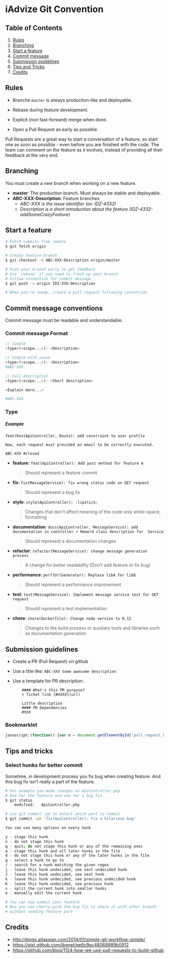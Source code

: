 # iAdvize Git Convention

## <a name='TOC'>Table of Contents</a>

  1. [Rules](#rules)
  1. [Branching](#branching)
  1. [Start a feature](#start-feature)
  1. [Commit message](#commit-message)
  1. [Submission guidelines](#submission-guidelines)
  1. [Tips and Tricks](#tips-tricks)
  1. [Credits](#credits)

## <a name='rules'>Rules</a>

  - Branche `master` is always production-like and deployable.

  - Rebase during feature development.

  - Explicit (non fast-forward) merge when done.

  - Open a Pull Request as early as possible

Pull Requests are a great way to start a conversation of a feature, so start one as soon as possible - even before you are finished with the code. The team can comment on the feature as it evolves, instead of providing all their feedback at the very end.

## <a name='branching'>Branching</a>

You must create a new branch when working on a new feature.

  - **master**: The production branch. Must always be stable and deployable.
  - **ABC-XXX-Description**: Feature branches
    - *ABC-XXX is the issue identifier (ex: IDZ-4332)*
    - *Description is a short introduction about the feature (IDZ-4332-addSomeCrazyFeature)*

## <a name='start-feature'>Start a feature</a>

```bash
# Fetch commits from remote
$ git fetch origin

# Create feature branch
$ git checkout -b ABC-XXX-Description origin/master

# Push your branch early to get feedback
# Use `rebase` if you need to fresh up your branch
# Follow convention for commit message
$ git push -u origin IDZ-XXX-Description

# When you're ready, create a pull request following convention
```

## <a name='commit-message'>Commit message conventions</a>

Commit message must be readable and understandable.

### Commit message Format

```php
// Simple
<type>(<scope...>): <Description>

// Simple with issue
<type>(<scope...>): <Description>
#ABC-XXX

// Full description
<type>(<scope...>): <Short description>

<Explain more...>

#ABC-XXX

```

### Type

##### Example

```text
feat(RestApiController, Route): add constraint to user profile

Now, each request must provided an email to be correctly executed.

ABC-XXX #closed
```

- **feature**: `feat(ApiController): Add post method for feature A`
    > Should represent a feature commit

- **fix**: `fix(MessageService): fix wrong status code on GET request`
    > Should represent a bug fix

- **style**: `style(ApiController): :lipstick:`
    > Changes that don't affect meaning of the code only white-space, formatting

- **documentation**: `docs(ApiController, MessageService): add documentation in controller + Reword class description for  Service`
    > Should represent a documentation changes

- **refactor**: `refactor(MessageService): change message generation process`
    > A change for better readablilty (Don't add feature or fix bug)

- **performance**: `perf(UrlGenerator): Replace libA for libB`
    > Should represent a performance improvement

- **test**: `test(MessageService): Implement message service test for GET request`
    > Should represent a test implementation

- **chore**: `chore(Dockerfile): Change node version to 0.12`
    > Changes to the build process or auxiliary tools and libraries such as documentation generation


## <a name='submission-guidelines'>Submission guidelines</a>

- Create a PR (Pull Request) on github
- Use a title like: `ABC-XXX Some awesome description`
- Use a template for PR description:

    ```
        #### What's this PR purpose?
        > Ticket link [#XXXX](url)

        Little description
        #### PR Dependencies
        #XXX
    ```
### Bookmarklet
```javascript
javascript:(function() {var e = document.getElementById('pull_request_body');if (e) {e.value += '#### What\'s this PR pupose?\n> Ticket link []()\n\n DESCRIPTION\n#### PR Dependencies\n#XXX\n#XXX';}})();
```

## <a name='tips-tricks'>Tips and tricks</a>

### Select hunks for better commit

Sometime, in development process you fix bug when creating feature. And this bug fix isn't really a part of the feature.

```bash
# For example you made changes on ApiController.php
# One for the feature and one for a bug fix
$ git status
    modified:   ApiController.php

# use git commit -pm to select which part to commit
$ git commit -pm 'fix(ApiController): fix a hilarious bug'

You can use many options on every hunk

y - stage this hunk
n - do not stage this hunk
q - quit; do not stage this hunk or any of the remaining ones
a - stage this hunk and all later hunks in the file
d - do not stage this hunk or any of the later hunks in the file
g - select a hunk to go to
/ - search for a hunk matching the given regex
j - leave this hunk undecided, see next undecided hunk
J - leave this hunk undecided, see next hunk
k - leave this hunk undecided, see previous undecided hunk
K - leave this hunk undecided, see previous hunk
s - split the current hunk into smaller hunks
e - manually edit the current hunk

# You can now commit your feature
# Now you can cherry-pick the bug fix to share it with other branch
# without sending feature part

```

## <a name='credits'>Credits</a>

  - http://blogs.atlassian.com/2014/01/simple-git-workflow-simple/
  - https://gist.github.com/jbenet/ee6c9ac48068889b0912
  - https://github.com/blog/1124-how-we-use-pull-requests-to-build-github

